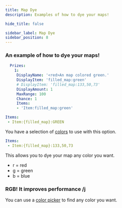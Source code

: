 ```yaml
---
title: Map Dye
description: Examples of how to dye your maps!

hide_title: false

sidebar_label: Map Dye
sidebar_position: 8
---
```

### An example of how to dye your maps!
```yml
  Prizes:
    1:
     DisplayName: '<red>An map colored green.'
     DisplayItem: 'filled_map:green'
     # DisplayItem: 'filled_map:133,50,73'
     DisplayAmount: 1
     MaxRange: 100
     Chance: 1
     Items:
     - 'Item:filled_map:green'
```

```yml
Items:
 - Item:{filled_map}:GREEN
```
You have a selection of [colors](https://jd.papermc.io/paper/1.21.3/org/bukkit/Color.html) to use with this option.

```yml
Items:
 - Item:{filled_map}:133,50,73
```
This allows you to dye your map any color you want.

* r = red
* g = green
* b = blue

### RGB! It improves performance /j
You can use a [color picker](https://htmlcolorcodes.com/color-picker/) to find any color you want.